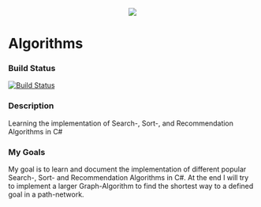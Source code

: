 <p align="center"><img src="https://content.philipp-moser.de/GitHub/a635143d-e87e-4669-9ce9-72aa8f07c40e.jpg"></p>

# Algorithms
### Build Status
[![Build Status](https://dev.azure.com/philipp-c-moser/LearningAlgorithms/_apis/build/status/philipp-c-moser.LearningAlgorithms?branchName=master)](https://dev.azure.com/philipp-c-moser/LearningAlgorithms/_build/latest?definitionId=10&branchName=master)


### Description
Learning the implementation of Search-, Sort-, and Recommendation Algorithms in C#


### My Goals
My goal is to learn and document the implementation of different popular Search-, Sort- and Recommendation Algorithms in C#. At the end I will try to implement a larger Graph-Algorithm to find the shortest way to a defined goal in a path-network.
